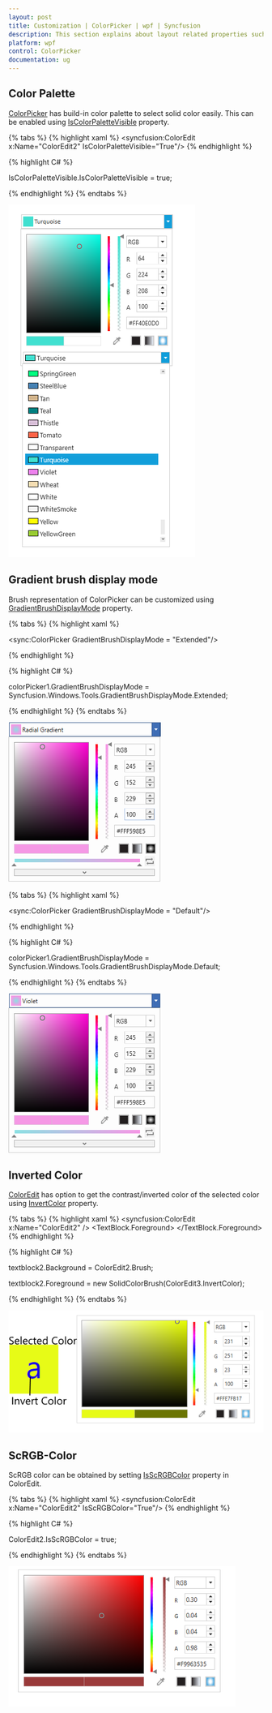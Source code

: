 ```yaml
---
layout: post
title: Customization | ColorPicker | wpf | Syncfusion
description: This section explains about layout related properties such as FlowDirection, ColorPalette enabled and display mode etc.
platform: wpf
control: ColorPicker
documentation: ug
---
```




## Color Palette

[ColorPicker](https://help.syncfusion.com/cr/wpf/Syncfusion.Windows.Shared.ColorPicker.html) has build-in color palette to select solid color easily. This can be enabled using [IsColorPaletteVisible](https://help.syncfusion.com/cr/wpf/Syncfusion.Windows.Shared.ColorPicker.html#Syncfusion_Windows_Shared_ColorPicker_IsColorPaletteVisible) property.

{% tabs %}
{% highlight xaml %}
 <syncfusion:ColorEdit  x:Name="ColorEdit2"   IsColorPaletteVisible="True"/>
{% endhighlight %}

{% highlight C# %}

 IsColorPaletteVisible.IsColorPaletteVisible = true;

{% endhighlight %}
{% endtabs %}

![WPF ColorPicker IsColorPaletteVisible](ScRGB-Color_images/ColorPicker_ColorPalleteEnabled.png)


## Gradient brush display mode

Brush representation of ColorPicker can be customized using [GradientBrushDisplayMode](https://help.syncfusion.com/cr/wpf/Syncfusion.Windows.Shared.ColorPicker.html#Syncfusion_Windows_Shared_ColorPicker_GradientBrushDisplayMode) property.

{% tabs %}
{% highlight xaml %}

<sync:ColorPicker  GradientBrushDisplayMode = "Extended"/>

{% endhighlight %}

{% highlight C# %}

colorPicker1.GradientBrushDisplayMode = Syncfusion.Windows.Tools.GradientBrushDisplayMode.Extended;

{% endhighlight %}
{% endtabs %}

![ColorPicker-HeaderTemplate-WPF](New-User-Interface-Support_images/GradientDisplayMode_Default.png)

{% tabs %}
{% highlight xaml %}

<sync:ColorPicker  GradientBrushDisplayMode = "Default"/>

{% endhighlight %}

{% highlight C# %}

colorPicker1.GradientBrushDisplayMode = Syncfusion.Windows.Tools.GradientBrushDisplayMode.Default;

{% endhighlight %}
{% endtabs %}

![ColorPicker-HeaderTemplate-WPF](New-User-Interface-Support_images/GradientDisplayMode_Extended.png)

## Inverted Color 

[ColorEdit](https://help.syncfusion.com/cr/wpf/Syncfusion.Windows.Shared.ColorEdit.html) has option to get the contrast/inverted color of the selected color using [InvertColor](https://help.syncfusion.com/cr/wpf/Syncfusion.Windows.Shared.ColorEdit.html#Syncfusion_Windows_Shared_ColorEdit_InvertColor) property.

{% tabs %}
{% highlight xaml %}
 <syncfusion:ColorEdit  x:Name="ColorEdit2"    />
   <TextBlock  Name="textblock2" Text="a"  TextAlignment="Center"  FontSize="70"  Background="{Binding ElementName=ColorEdit2, Path=Brush,UpdateSourceTrigger=PropertyChanged}" HorizontalAlignment="Center" VerticalAlignment="Center" Height="110" Width="110">
     <TextBlock.Foreground>
       <SolidColorBrush Color="{Binding ElementName=ColorEdit2,Path=InvertColor,UpdateSourceTrigger=PropertyChanged}"/>
     </TextBlock.Foreground>
 </TextBlock>
{% endhighlight %}

{% highlight C# %}

textblock2.Background = ColorEdit2.Brush;

textblock2.Foreground = new SolidColorBrush(ColorEdit3.InvertColor);

{% endhighlight %}
{% endtabs %}

![WPF ColorPicker InvertColor](ScRGB-Color_images/ColorPicker_InvertColor.png)

## ScRGB-Color

ScRGB color can be obtained by setting [IsScRGBColor](https://help.syncfusion.com/cr/wpf/Syncfusion.Windows.Shared.ColorEdit.html#Syncfusion_Windows_Shared_ColorEdit_IsScRGBColor) property in ColorEdit.

{% tabs %}
{% highlight xaml %}
 <syncfusion:ColorEdit  x:Name="ColorEdit2"   IsScRGBColor="True"/>
{% endhighlight %}

{% highlight C# %}

 ColorEdit2.IsScRGBColor = true;

{% endhighlight %}
{% endtabs %}

![WPF ColorPicker IsAlphaVisible](ScRGB-Color_images/ColorPicker_IsScRGBColor.png)